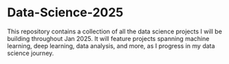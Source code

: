 # Data-Science-2025
This repository contains a collection of all the data science projects I will be building throughout Jan 2025. It will feature projects spanning machine learning, deep learning, data analysis, and more, as I progress in my data science journey.

